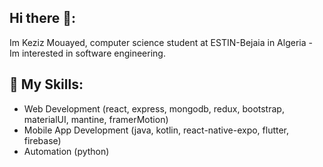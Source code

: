 ## Hi there 👋:

Im Keziz Mouayed, computer science student at ESTIN-Bejaia in Algeria - Im interested in software engineering.

## 🚀 My Skills:

- Web Development (react, express, mongodb, redux, bootstrap, materialUI, mantine, framerMotion) 
- Mobile App Development (java, kotlin, react-native-expo, flutter, firebase)
- Automation (python)

<!--













**mouayedKeziz01/mouayedKeziz01** is a ✨ _special_ ✨ repository because its `README.md` (this file) appears on your GitHub profile.
Here are some ideas to get you started:
- 🌱 I’m currently learning ...
- 👯 I’m looking to collaborate on ...
- 🤔 I’m looking for help with ...
- 💬 Ask me about ...
- 📫 How to reach me: ...
- ⚡ Fun fact: ...
-->
